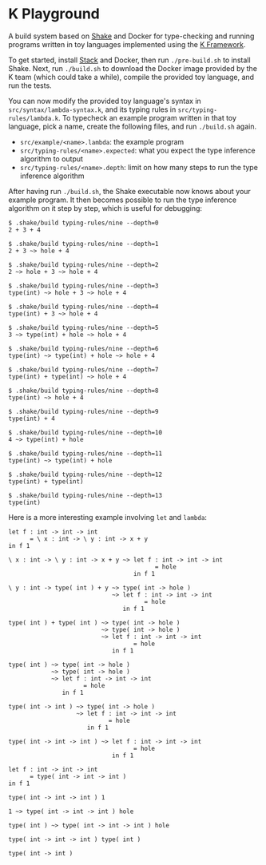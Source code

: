 # K Playground

A build system based on [Shake](https://shakebuild.com/) and Docker for type-checking and running programs written in toy languages implemented using the [K Framework](https://kframework.org/).

To get started, install [Stack](https://haskellstack.org/) and Docker, then run `./pre-build.sh` to install Shake. Next, run `./build.sh` to download the Docker image provided by the K team (which could take a while), compile the provided toy language, and run the tests.

You can now modify the provided toy language's syntax in `src/syntax/lambda-syntax.k`, and its typing rules in `src/typing-rules/lambda.k`. To typecheck an example program written in that toy language, pick a name, create the following files, and run `./build.sh` again.

* `src/example/<name>.lambda`: the example program
* `src/typing-rules/<name>.expected`: what you expect the type inference algorithm to output
* `src/typing-rules/<name>.depth`: limit on how many steps to run the type inference algorithm

After having run `./build.sh`, the Shake executable now knows about your example program. It then becomes possible to run the type inference algorithm on it step by step, which is useful for debugging:

```
$ .shake/build typing-rules/nine --depth=0
2 + 3 + 4

$ .shake/build typing-rules/nine --depth=1
2 + 3 ~> hole + 4

$ .shake/build typing-rules/nine --depth=2
2 ~> hole + 3 ~> hole + 4

$ .shake/build typing-rules/nine --depth=3
type(int) ~> hole + 3 ~> hole + 4

$ .shake/build typing-rules/nine --depth=4
type(int) + 3 ~> hole + 4

$ .shake/build typing-rules/nine --depth=5
3 ~> type(int) + hole ~> hole + 4

$ .shake/build typing-rules/nine --depth=6
type(int) ~> type(int) + hole ~> hole + 4

$ .shake/build typing-rules/nine --depth=7
type(int) + type(int) ~> hole + 4

$ .shake/build typing-rules/nine --depth=8
type(int) ~> hole + 4

$ .shake/build typing-rules/nine --depth=9
type(int) + 4

$ .shake/build typing-rules/nine --depth=10
4 ~> type(int) + hole

$ .shake/build typing-rules/nine --depth=11
type(int) ~> type(int) + hole

$ .shake/build typing-rules/nine --depth=12
type(int) + type(int)

$ .shake/build typing-rules/nine --depth=13
type(int)
```

Here is a more interesting example involving `let` and `lambda`:

```
let f : int -> int -> int
      = \ x : int -> \ y : int -> x + y
in f 1

\ x : int -> \ y : int -> x + y ~> let f : int -> int -> int
                                         = hole
                                   in f 1

\ y : int -> type( int ) + y ~> type( int -> hole )
                             ~> let f : int -> int -> int
                                      = hole
                                in f 1

type( int ) + type( int ) ~> type( int -> hole )
                          ~> type( int -> hole )
                          ~> let f : int -> int -> int
                                   = hole
                             in f 1

type( int ) ~> type( int -> hole )
            ~> type( int -> hole )
            ~> let f : int -> int -> int
                     = hole
               in f 1

type( int -> int ) ~> type( int -> hole )
                   ~> let f : int -> int -> int
                            = hole
                      in f 1

type( int -> int -> int ) ~> let f : int -> int -> int
                                   = hole
                             in f 1

let f : int -> int -> int
      = type( int -> int -> int )
in f 1

type( int -> int -> int ) 1

1 ~> type( int -> int -> int ) hole

type( int ) ~> type( int -> int -> int ) hole

type( int -> int -> int ) type( int )

type( int -> int )
```
